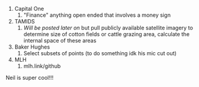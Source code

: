 

1. Capital One
	1. "Finance" anything open ended that involves a money sign
2. TAMIDS
	1. *Will be posted later on* but pull publicly available satellite imagery to determine size of cotton fields or cattle grazing area, calculate the internal space of these areas
3. Baker Hughes
	1. Select subsets of points (to do something idk his mic cut out)
4. MLH
	1. mlh.link/github




Neil is super cool!!!